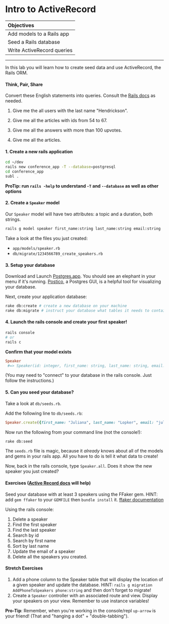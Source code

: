 # Intro to ActiveRecord

| Objectives       |  
| :------------------- |  
| Add models to a Rails app |
| Seed a Rails database |
| Write ActiveRecord queries |  
---

In this lab you will learn how to create seed data and use ActiveRecord, the Rails ORM.

#### Think, Pair, Share
Convert these English statements into queries. Consult the [Rails docs](http://guides.rubyonrails.org/active_record_querying.html) as needed.

1. Give me the all users with the last name "Hendrickson".

2. Give me all the articles with ids from 54 to 67.

3. Give me all the answers with more than 100 upvotes.

4. Give me all the articles.

#### 1. Create a new rails application
``` bash
cd ~/dev
rails new conference_app -T --database=postgresql
cd conference_app
subl .
```
**ProTip: run `rails -help` to understand `-T` and `--database` as well as other options**

#### 2. Create a `Speaker` model
Our `Speaker` model will have two attributes: a topic and a duration, both strings.
``` bash
rails g model speaker first_name:string last_name:string email:string
```

Take a look at the files you just created:  
* `app/models/speaker.rb`
* `db/migrate/1234566789_create_speakers.rb`

#### 3. Setup your database
Download and Launch [Postgres.app](http://postgresapp.com/). You should see an elephant in your menu if it's running. [Postico](https://eggerapps.at/postico/), a Postgres GUI, is a helpful tool for visualizing your database.

Next, create your application database:
```bash
rake db:create # create a new database on your machine
rake db:migrate # instruct your database what tables it needs to contain
```

#### 4. Launch the rails console and create your first speaker!
```bash
rails console
# or
rails c
```

**Confirm that your model exists**  
```ruby
Speaker
 #=> Speaker(id: integer, first_name: string, last_name: string, email: string, created_at: datetime, updated_at: datetime)
```

(You may need to "connect" to your database in the rails console. Just follow the instructions.)

#### 5. Can you seed your database?
Take a look at `db/seeds.rb`.

Add the following line to `db/seeds.rb`:
```ruby
Speaker.create({first_name: "Juliana", last_name: "Lopker", email: "juliana_lopker@generalassemb.ly"})
```

Now run the following from your command line (not the console!):
```bash
rake db:seed
```

The `seeds.rb` file is magic, because it _already_ knows about all of the models and gems in your rails app. All you have to do is tell it what data to create!

Now, back in the rails console, type `Speaker.all`. Does it show the new speaker you just created?


#### Exercises ([Active Record docs](http://guides.rubyonrails.org/active_record_basics.html) will help)
Seed your database with at least 3 speakers using the FFaker gem. HINT: add `gem ffaker` to your `GEMFILE` then `bundle install` it. [ffaker documentation](https://github.com/ffaker/ffaker/blob/master/REFERENCE.md)

Using the rails console:

1. Delete a speaker
1. Find the first speaker
1. Find the last speaker
1. Search by id
1. Search by first name
1. Sort by last name
1. Update the email of a speaker
1. Delete all the speakers you created.


#### Stretch Exercises
1. Add a phone column to the Speaker table that will display the location of a given speaker and update the database. HINT: `rails g migration AddPhoneToSpeakers phone:string` and then don't forget to migrate!
1. Create a `Speaker` controller with an associated route and view. Display your speakers on your view. Remember to use instance variables!


**Pro-Tip**: Remember, when you're working in the console/repl `up-arrow` is your friend! (That and "hanging a dot" + "double-tabbing").
